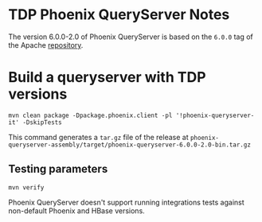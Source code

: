 # TDP Phoenix QueryServer Notes

The version 6.0.0-2.0 of Phoenix QueryServer is based on the `6.0.0` tag of the Apache [repository](https://github.com/apache/phoenix-queryserver/tree/6.0.0).


# Build a queryserver with TDP versions

```
mvn clean package -Dpackage.phoenix.client -pl '!phoenix-queryserver-it' -DskipTests
```


This command generates a `tar.gz` file of the release at `phoenix-queryserver-assembly/target/phoenix-queryserver-6.0.0-2.0-bin.tar.gz`

## Testing parameters

```
mvn verify
```

Phoenix QueryServer doesn't support running integrations tests against non-default Phoenix and HBase versions.
